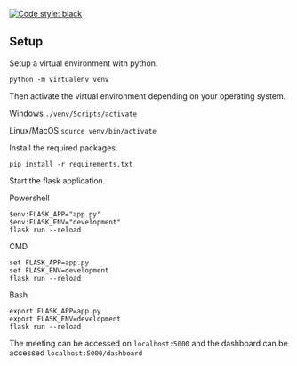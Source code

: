 [![Code style: black](https://img.shields.io/badge/code%20style-black-000000.svg)](https://github.com/psf/black)



## Setup

Setup a virtual environment with python.

`python -m virtualenv venv`

Then activate the virtual environment depending on your operating system.

Windows `./venv/Scripts/activate`

Linux/MacOS `source venv/bin/activate`

Install the required packages.

`pip install -r requirements.txt`

Start the flask application.

Powershell
```
$env:FLASK_APP="app.py"
$env:FLASK_ENV="development" 
flask run --reload
```
CMD
```
set FLASK_APP=app.py
set FLASK_ENV=development
flask run --reload
```
Bash
```
export FLASK_APP=app.py
export FLASK_ENV=development
flask run --reload
```

The meeting can be accessed on `localhost:5000` and the dashboard can be accessed `localhost:5000/dashboard`

